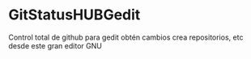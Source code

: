 # GitStatusHUBGedit
Control total de github para gedit obtén cambios crea repositorios, etc desde este gran editor GNU
